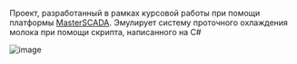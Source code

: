 Проект, разработанный в рамках курсовой работы при помощи платформы [MasterSCADA](https://masterscada.ru/). Эмулирует систему проточного охлаждения молока при помощи скрипта, написанного на C#

![image](https://github.com/user-attachments/assets/8625acdc-83f4-4f51-bfc2-e5b4c0bd02dc)
